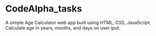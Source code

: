 # CodeAlpha_tasks
A simple Age Calculator web app built using HTML, CSS, JavaScript. Calculate age in years, months, and days on user iput.
